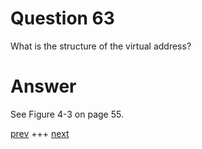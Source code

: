 
# Question 63


What is the structure of the virtual address?


# Answer




See Figure 4-3 on page 55.




[prev](062.md) +++ [next](064.md)
